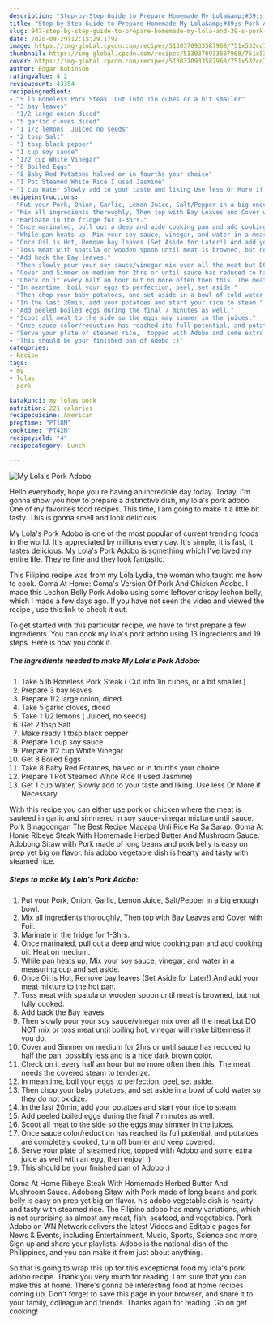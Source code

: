 ```yaml
---
description: "Step-by-Step Guide to Prepare Homemade My Lola&amp;#39;s Pork Adobo"
title: "Step-by-Step Guide to Prepare Homemade My Lola&amp;#39;s Pork Adobo"
slug: 947-step-by-step-guide-to-prepare-homemade-my-lola-and-39-s-pork-adobo
date: 2020-09-29T12:15:29.179Z
image: https://img-global.cpcdn.com/recipes/5130370933587968/751x532cq70/my-lolas-pork-adobo-recipe-main-photo.jpg
thumbnail: https://img-global.cpcdn.com/recipes/5130370933587968/751x532cq70/my-lolas-pork-adobo-recipe-main-photo.jpg
cover: https://img-global.cpcdn.com/recipes/5130370933587968/751x532cq70/my-lolas-pork-adobo-recipe-main-photo.jpg
author: Edgar Robinson
ratingvalue: 4.2
reviewcount: 43354
recipeingredient:
- "5 lb Boneless Pork Steak  Cut into 1in cubes or a bit smaller"
- "3 bay leaves"
- "1/2 large onion diced"
- "5 garlic cloves diced"
- "1 1/2 lemons  Juiced no seeds"
- "2 tbsp Salt"
- "1 tbsp black pepper"
- "1 cup soy sauce"
- "1/2 cup White Vinegar"
- "8 Boiled Eggs"
- "8 Baby Red Potatoes halved or in fourths your choice"
- "1 Pot Steamed White Rice I used Jasmine"
- "1 cup Water Slowly add to your taste and liking Use less Or More if Necessary"
recipeinstructions:
- "Put your Pork, Onion, Garlic, Lemon Juice, Salt/Pepper in a big enough bowl."
- "Mix all ingredients thoroughly, Then top with Bay Leaves and Cover with Foil."
- "Marinate in the fridge for 1-3hrs."
- "Once marinated, pull out a deep and wide cooking pan and add cooking oil. Heat on medium."
- "While pan heats up, Mix your soy sauce, vinegar, and water in a measuring cup and set aside."
- "Once Oil is Hot, Remove bay leaves (Set Aside for Later!) And add your meat mixture to the hot pan."
- "Toss meat with spatula or wooden spoon until meat is browned, but not fully cooked."
- "Add back the Bay leaves."
- "Then slowly pour your soy sauce/vinegar mix over all the meat but DO NOT mix or toss meat until boiling hot, vinegar will make bitterness if you do."
- "Cover and Simmer on medium for 2hrs or until sauce has reduced to half the pan, possibly less and is a nice dark brown color."
- "Check on it every half an hour but no more often then this, The meat needs the covered steam to tenderize."
- "In meantime, boil your eggs to perfection, peel, set aside."
- "Then chop your baby potatoes, and set aside in a bowl of cold water so they do not oxidize."
- "In the last 20min, add your potatoes and start your rice to steam."
- "Add peeled boiled eggs during the final 7 minutes as well."
- "Scoot all meat to the side so the eggs may simmer in the juices."
- "Once sauce color/reduction has reached its full potential, and potatoes are completely cooked, turn off burner and keep covered."
- "Serve your plate of steamed rice,  topped with Adobo and some extra juice as well with an egg, then enjoy! :)"
- "This should be your finished pan of Adobo :)"
categories:
- Recipe
tags:
- my
- lolas
- pork

katakunci: my lolas pork 
nutrition: 221 calories
recipecuisine: American
preptime: "PT18M"
cooktime: "PT42M"
recipeyield: "4"
recipecategory: Lunch

---
```



![My Lola&#39;s Pork Adobo](https://img-global.cpcdn.com/recipes/5130370933587968/751x532cq70/my-lolas-pork-adobo-recipe-main-photo.jpg)

Hello everybody, hope you're having an incredible day today. Today, I'm gonna show you how to prepare a distinctive dish, my lola&#39;s pork adobo. One of my favorites food recipes. This time, I am going to make it a little bit tasty. This is gonna smell and look delicious.

My Lola&#39;s Pork Adobo is one of the most popular of current trending foods in the world. It's appreciated by millions every day. It's simple, it is fast, it tastes delicious. My Lola&#39;s Pork Adobo is something which I've loved my entire life. They're fine and they look fantastic.

This Filipino recipe was from my Lola Lydia, the woman who taught me how to cook. Goma At Home: Goma&#39;s Version Of Pork And Chicken Adobo. I made this Lechon Belly Pork Adobo using some leftover crispy lechon belly, which I made a few days ago. If you have not seen the video and viewed the recipe , use this link to check it out.


To get started with this particular recipe, we have to first prepare a few ingredients. You can cook my lola&#39;s pork adobo using 13 ingredients and 19 steps. Here is how you cook it.

<!--inarticleads1-->

##### The ingredients needed to make My Lola&#39;s Pork Adobo:

1. Take 5 lb Boneless Pork Steak ( Cut into 1in cubes, or a bit smaller.)
1. Prepare 3 bay leaves
1. Prepare 1/2 large onion, diced
1. Take 5 garlic cloves, diced
1. Take 1 1/2 lemons ( Juiced, no seeds)
1. Get 2 tbsp Salt
1. Make ready 1 tbsp black pepper
1. Prepare 1 cup soy sauce
1. Prepare 1/2 cup White Vinegar
1. Get 8 Boiled Eggs
1. Take 8 Baby Red Potatoes, halved or in fourths your choice.
1. Prepare 1 Pot Steamed White Rice (I used Jasmine)
1. Get 1 cup Water, Slowly add to your taste and liking. Use less Or More if Necessary


With this recipe you can either use pork or chicken where the meat is sauteed in garlic and simmered in soy sauce-vinegar mixture until sauce. Pork Binagoongan The Best Recipe Mapapa Unli Rice Ka Sa Sarap. Goma At Home Ribeye Steak With Homemade Herbed Butter And Mushroom Sauce. Adobong Sitaw with Pork made of long beans and pork belly is easy on prep yet big on flavor. his adobo vegetable dish is hearty and tasty with steamed rice. 

<!--inarticleads2-->

##### Steps to make My Lola&#39;s Pork Adobo:

1. Put your Pork, Onion, Garlic, Lemon Juice, Salt/Pepper in a big enough bowl.
1. Mix all ingredients thoroughly, Then top with Bay Leaves and Cover with Foil.
1. Marinate in the fridge for 1-3hrs.
1. Once marinated, pull out a deep and wide cooking pan and add cooking oil. Heat on medium.
1. While pan heats up, Mix your soy sauce, vinegar, and water in a measuring cup and set aside.
1. Once Oil is Hot, Remove bay leaves (Set Aside for Later!) And add your meat mixture to the hot pan.
1. Toss meat with spatula or wooden spoon until meat is browned, but not fully cooked.
1. Add back the Bay leaves.
1. Then slowly pour your soy sauce/vinegar mix over all the meat but DO NOT mix or toss meat until boiling hot, vinegar will make bitterness if you do.
1. Cover and Simmer on medium for 2hrs or until sauce has reduced to half the pan, possibly less and is a nice dark brown color.
1. Check on it every half an hour but no more often then this, The meat needs the covered steam to tenderize.
1. In meantime, boil your eggs to perfection, peel, set aside.
1. Then chop your baby potatoes, and set aside in a bowl of cold water so they do not oxidize.
1. In the last 20min, add your potatoes and start your rice to steam.
1. Add peeled boiled eggs during the final 7 minutes as well.
1. Scoot all meat to the side so the eggs may simmer in the juices.
1. Once sauce color/reduction has reached its full potential, and potatoes are completely cooked, turn off burner and keep covered.
1. Serve your plate of steamed rice,  topped with Adobo and some extra juice as well with an egg, then enjoy! :)
1. This should be your finished pan of Adobo :)


Goma At Home Ribeye Steak With Homemade Herbed Butter And Mushroom Sauce. Adobong Sitaw with Pork made of long beans and pork belly is easy on prep yet big on flavor. his adobo vegetable dish is hearty and tasty with steamed rice. The Filipino adobo has many variations, which is not surprising as almost any meat, fish, seafood, and vegetables. Pork Adobo on WN Network delivers the latest Videos and Editable pages for News &amp; Events, including Entertainment, Music, Sports, Science and more, Sign up and share your playlists. Adobo is the national dish of the Philippines, and you can make it from just about anything. 

So that is going to wrap this up for this exceptional food my lola&#39;s pork adobo recipe. Thank you very much for reading. I am sure that you can make this at home. There's gonna be interesting food at home recipes coming up. Don't forget to save this page in your browser, and share it to your family, colleague and friends. Thanks again for reading. Go on get cooking!
